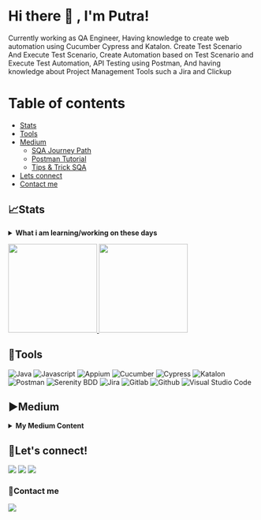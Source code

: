 # Hi there 👋 , I'm Putra!
Currently working as QA Engineer, Having knowledge to create web automation using Cucumber Cypress and Katalon. Create Test Scenario And Execute Test Scenario, Create Automation based on Test Scenario and Execute Test Automation, API Testing using Postman, And having knowledge about Project Management Tools such a Jira and Clickup

# Table of contents
<!--ts-->
   * [Stats](#stats)
   * [Tools](#tools)
   * [Medium](#medium)
        * [SQA Journey Path](#sqa-journey-path)
        * [Postman Tutorial](#postman)
        * [Tips & Trick SQA](#tips--trick)
   * [Lets connect](#lets-connect)
   * [Contact me](#contact-me)
<!--te-->
 

## 📈Stats
<details>
 <summary><strong>What i am learning/working on these days</strong></summary>
    - 🔭 I’m currently working as QA Engineer</br>
    - 💬 Ask me about Quality Assurance</br>
    - 📫 How to reach me: <a href="mulkhiputral@gmail.com">Email me!</a>  </br>
    - 😄 Pronouns: He/Him </br>
    - ⚡ Fun fact: ... </br>
</details>
<p align="left">
<a href="https://github.com/MULKHI">
  <img height="180em" src="https://github-readme-stats-eight-theta.vercel.app/api?username=MULKHI&show_icons=true&theme=algolia&include_all_commits=true&count_private=true"/>
  <img height="180em" src="https://github-readme-stats-eight-theta.vercel.app/api/top-langs/?username=MULKHI&layout=compact&langs_count=8&theme=algolia"/>
</a>
</p>

## 🔨Tools
![Java](https://img.shields.io/badge/-java-181717?style=for-the-badge&logo=java)
![Javascript](https://img.shields.io/badge/-javascript-181717?style=for-the-badge&logo=javascript)
![Appium](https://img.shields.io/badge/-appium-181717?style=for-the-badge&logo=appium)
![Cucumber](https://img.shields.io/badge/-cucumber-181717?style=for-the-badge&logo=cucumber)
![Cypress](https://img.shields.io/badge/-cypress-181717?style=for-the-badge&logo=cypress)
![Katalon](https://img.shields.io/badge/-katalon)
![Postman](https://img.shields.io/badge/-postman-181717?style=for-the-badge&logo=postman)
![Serenity BDD](https://img.shields.io/badge/-serenitybdd-181717?style=for-the-badge&logo=serenitybdd)
![Jira](https://img.shields.io/badge/-jira-181717?style=for-the-badge&logo=jira)
![Gitlab](https://img.shields.io/badge/-gitlab-181717?style=for-the-badge&logo=gitlab)
![Github](https://img.shields.io/badge/GitHub-100000?style=for-the-badge&logo=github&logoColor=white)
![Visual Studio Code](https://img.shields.io/badge/Visual%20Studio%20Code-0078d7.svg?style=for-the-badge&logo=visual-studio-code&logoColor=white)

## ▶️Medium
<details>
 <summary><strong>My Medium Content</strong></summary>
    
### SQA Journey Path
   * [PART 1 Pengenalan SQA](https://youtu.be/IrWbKeLGi2A)</br>
   * [PART 2 Jenis -Jenis Testing](https://youtu.be/rSaNoVtjqcE)</br>
   * [PART 3 Test Cases](https://youtu.be/GSnePKaLAHA)
   * [PART 4 Manual Web Testing](https://youtu.be/SY5vatZyVJ8)
   * [PART 5 BDD, Cucumber dan Gherkin](https://youtu.be/fqVj00ckiRg)
   * [PART 6.1 API Testing](https://youtu.be/fJxmR2N8Eqs)
   * [PART 6.2 API Testing dengan Postman](https://youtu.be/jo8CP4oarJ0)
   * [PART 6.3 API Automation dengan Karate](https://youtu.be/9zBNRlUWALs)
   * [PART 7.1 Pengenalan & Setup Cucumber Selenium Java](https://youtu.be/dTAxSbGikSk)
   * [PART 7.2 Web Automation dengan Cucumber Selenium Java](https://youtu.be/zRPyrNq9bWI)
   
   
### Tips & Trick
   * [Portofolio untuk seorang SQA](https://youtu.be/lgp9LIejOOI)
   * [Tugas seorang Junior SQA](https://youtu.be/SeDQTXIkFig)
 
</details>


## 🔗Let's connect!
<p>
    <a href="https://www.linkedin.com/in/wisnuwm" target="blank"><img src="https://img.shields.io/badge/-linkedin-181717?style=for-the-badge&logo=linkedin" /></a>
     <a href="https://www.instagram.com/wisnumnw/" target="blank"><img src="https://img.shields.io/badge/-instagram-181717?style=for-the-badge&logo=instagram" /></a>
    <a href="https://www.youtube.com/channel/UCLsr3AZJbxy9hB4-4y9H0zA" target="blank"><img src="https://img.shields.io/badge/-youtube-181717?style=for-the-badge&logo=youtube" /></a>
</p>


### 📝Contact me
<p>
    <a href="mailto: wisnu265@gmail.com" target="blank"><img src="https://img.shields.io/badge/-gmail-181717?style=for-the-badge&logo=gmail" /></a>
</p>
